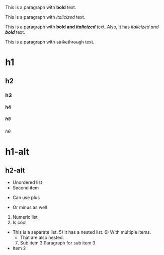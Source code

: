 This is a paragraph with **bold** text.

This is a paragraph with _italicized_ text.

This is a paragraph with __bold and *italicized*__ text. Also, it has _italicized and **bold**_ text.

This is a paragraph with ~~strikethrough~~ text.

# h1

## h2

### h3

#### h4

##### h5

###### h6

h1-alt
======

h2-alt
------

* Unordered list
* Second item
+ Can use plus
- Or minus as well

1. Numeric list
2. Is cool

* This is a separate list.
  5) It has a nested list.
  6) With multiple items.
    * That are also nested.
  7) Sub item 3
    Paragraph for sub item 3
* Item 2
